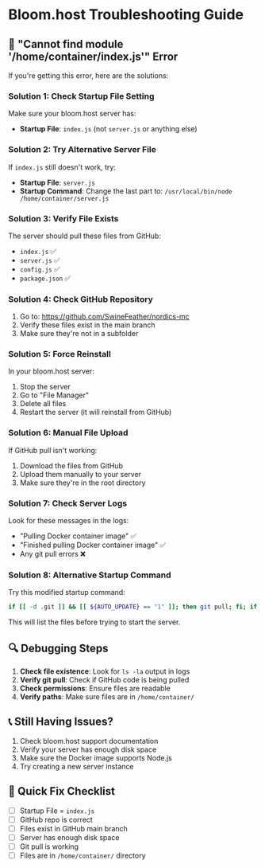 # Bloom.host Troubleshooting Guide

## 🚨 "Cannot find module '/home/container/index.js'" Error

If you're getting this error, here are the solutions:

### **Solution 1: Check Startup File Setting**

Make sure your bloom.host server has:
- **Startup File**: `index.js` (not `server.js` or anything else)

### **Solution 2: Try Alternative Server File**

If `index.js` still doesn't work, try:
- **Startup File**: `server.js`
- **Startup Command**: Change the last part to: `/usr/local/bin/node /home/container/server.js`

### **Solution 3: Verify File Exists**

The server should pull these files from GitHub:
- `index.js` ✅
- `server.js` ✅ 
- `config.js` ✅
- `package.json` ✅

### **Solution 4: Check GitHub Repository**

1. Go to: https://github.com/SwineFeather/nordics-mc
2. Verify these files exist in the main branch
3. Make sure they're not in a subfolder

### **Solution 5: Force Reinstall**

In your bloom.host server:
1. Stop the server
2. Go to "File Manager"
3. Delete all files
4. Restart the server (it will reinstall from GitHub)

### **Solution 6: Manual File Upload**

If GitHub pull isn't working:
1. Download the files from GitHub
2. Upload them manually to your server
3. Make sure they're in the root directory

### **Solution 7: Check Server Logs**

Look for these messages in the logs:
- "Pulling Docker container image" ✅
- "Finished pulling Docker container image" ✅
- Any git pull errors ❌

### **Solution 8: Alternative Startup Command**

Try this modified startup command:
```bash
if [[ -d .git ]] && [[ ${AUTO_UPDATE} == "1" ]]; then git pull; fi; if [[ ! -z ${NODE_PACKAGES} ]]; then /usr/local/bin/npm install ${NODE_PACKAGES}; fi; if [ -f /home/container/package.json ]; then /usr/local/bin/npm install --production; fi; ls -la /home/container/ && /usr/local/bin/node /home/container/index.js
```

This will list the files before trying to start the server.

## 🔍 **Debugging Steps**

1. **Check file existence**: Look for `ls -la` output in logs
2. **Verify git pull**: Check if GitHub code is being pulled
3. **Check permissions**: Ensure files are readable
4. **Verify paths**: Make sure files are in `/home/container/`

## 📞 **Still Having Issues?**

1. Check bloom.host support documentation
2. Verify your server has enough disk space
3. Make sure the Docker image supports Node.js
4. Try creating a new server instance

## 🎯 **Quick Fix Checklist**

- [ ] Startup File = `index.js`
- [ ] GitHub repo is correct
- [ ] Files exist in GitHub main branch
- [ ] Server has enough disk space
- [ ] Git pull is working
- [ ] Files are in `/home/container/` directory

